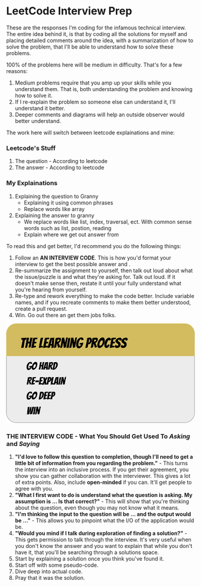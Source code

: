 # LeetCode Interview Prep
These are the responses I'm coding for the infamous technical interview. The entire idea behind it, is that by coding all the solutions for myself and placing detailed comments around the idea, with a summarization of how to solve the problem, that I'll be able to understand how to solve these problems.

100% of the problems here will be medium in difficulty. That's for a few reasons:

1. Medium problems require that you amp up your skills while you understand them. That is, both understanding the problem and knowing how to solve it.
2. If I re-explain the problem so someone else can understand it, I'll understand it better.
3. Deeper comments and diagrams will help an outside observer would better understand.


The work here will switch between leetcode explainations and mine:

### Leetcode's Stuff
1. The question - According to leetcode
2. The answer - According to leetcode

### My Explainations
1. Explaining the question to Granny
   * Explaining it using common phrases
   * Replace words like array
2. Explaining the answer to granny
   * We replace words like list, index, traversal, ect. With common sense words such as list, postion, reading
   * Explain where we get out answer from



To read this and get better, I'd recommend you do the following things:

1. Follow an **AN INTERVIEW CODE**. This is how you'd format your interview to get the best possible answer and .
2. Re-summarize the assignment to yourself, then talk out loud about what the issue/puzzle is and what they're asking for. Talk out loud. If it doesn't make sense then, restate it until your fully understand what you're hearing from yourself.
3. Re-type and rework everything to make the code better. Include variable names, and if you recreate comments to make them better understood, create a pull request. 
4. Win. Go out there an get them jobs folks.


![Learning Process](public/images/learning_process.png)




### **THE INTERVIEW CODE** - What You Should Get Used To *Asking* and *Saying*
1. **"I'd love to follow this question to completion, though I'll need to get a little bit of information from you regarding the problem."** - This turns the interview into an inclusive process. If you get their agreement, you show you can gather collaboration with the interviewer. This gives a lot of extra points. Also, include **open-minded** if you can. It'll get people to agree with you.
2. **"What I first want to do is understand what the question is asking. My assumption is ... Is that correct?"** - This will show that you're thinking about the question, even though you may not know what it means.
3. **"I'm thinking the input to the question will be ... and the output would be ..."** - This allows you to pinpoint what the I/O of the application would be.
4. **"Would you mind if I talk during exploration of finding a solution?"** - This gets permission to talk through the interview. It's very useful when you don't know the answer and you want to explain that while you don't have it, that you'll be searching through a solutions space.
5. Start by explaining a solution once you think you've found it.
6. Start off with some pseudo-code. 
7. Dive deep into actual code.
8. Pray that it was the solution.